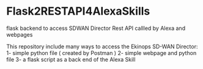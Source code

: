 # Flask2RESTAPI4AlexaSkills
 flask backend to access SDWAN Director Rest API callled by Alexa and webpages

This repository include many ways to access the Ekinops SD-WAN Director:
1- simple python file ( created by Postman )
2- simple webpage and python file
3- a flask script as a back end of the Alexa Skill

